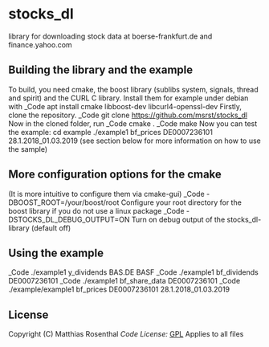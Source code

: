 # stocks_dl
library for downloading stock data at boerse-frankfurt.de and finance.yahoo.com

## Building the library and the example
To build, you need cmake, the boost library (sublibs system, signals, thread and spirit) and the CURL C library. Install them for example under debian with
_Code apt install cmake libboost-dev libcurl4-openssl-dev
Firstly, clone the repository.
_Code git clone https://github.com/msrst/stocks_dl
Now in the cloned folder, run
_Code cmake .
_Code make
Now you can test the example:
cd example
./example1 bf_prices DE0007236101 28.1.2018_01.03.2019
(see section below for more information on how to use the sample)

## More configuration options for the cmake
(It is more intuitive to configure them via cmake-gui)
_Code -DBOOST_ROOT=/your/boost/root
Configure your root directory for the boost library if you do not use a linux package
_Code -DSTOCKS_DL_DEBUG_OUTPUT=ON
Turn on debug output of the stocks_dl-library (default off)

## Using the example
_Code ./example1 y_dividends BAS.DE BASF
_Code ./example1 bf_dividends DE0007236101
_Code ./example1 bf_share_data DE0007236101
_Code ./example/example1 bf_prices DE0007236101 28.1.2018_01.03.2019

## License
Copyright (C) Matthias Rosenthal
_Code License:_ [GPL](./LICENSE)
Applies to all files
